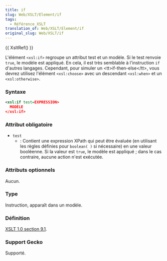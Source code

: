 ```yaml
---
title: if
slug: Web/XSLT/Element/if
tags:
  - Référence_XSLT
translation_of: Web/XSLT/Element/if
original_slug: Web/XSLT/if
---
```

{{ XsltRef() }}

L'élément `<xsl:if>` regroupe un attribut test et un modèle. Si le test renvoie `true`, le modèle est appliqué. En cela, il est très semblable à l'instruction `if` d'autres langages. Cependant, pour simuler un \<tt>if-then-else\</tt>, vous devrez utilisez l'élément `<xsl:choose>` avec un descendant `<xsl:when>` et un `<xsl:otherwise>`.

### Syntaxe

```xml
<xsl:if test=EXPRESSION>
  MODÈLE
</xsl:if>
```

### Attribut obligatoire

- `test`
  - : Contient une expression XPath qui peut être évaluée (en utilisant les règles définies pour `boolean( )` si nécessaire) en une valeur booléenne. Si la valeur est `true`, le modèle est appliqué&nbsp;; dans le cas contraire, aucune action n'est exécutée.

### Attributs optionnels

Aucun.

### Type

Instruction, apparaît dans un modèle.

### Définition

[XSLT 1.0 section 9.1](http://www.w3.org/TR/xslt#section-Conditional-Processing-with-xsl:if).

### Support Gecko

Supporté.
